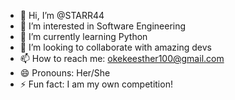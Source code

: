 - 👋 Hi, I’m @STARR44
- 👀 I’m interested in Software Engineering
- 🌱 I’m currently learning Python 
- 💞️ I’m looking to collaborate with amazing devs
- 📫 How to reach me: okekeesther100@gmail.com
- 😄 Pronouns: Her/She
- ⚡ Fun fact: I am my own competition! 

<!---
STARR44/STARR44 is a ✨ special ✨ repository because its `README.md` (this file) appears on your GitHub profile.
You can click the Preview link to take a look at your changes.
--->
